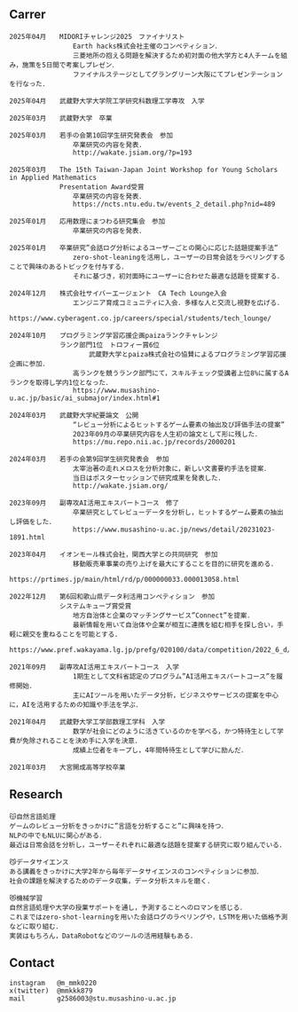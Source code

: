 ## Carrer
	2025年04月　　MIDORIチャレンジ2025　ファイナリスト
					Earth hacks株式会社主催のコンペティション．
					三菱地所の抱える問題を解決するため初対面の他大学方と4人チームを組み，施策を5日間で考案しプレゼン．
					ファイナルステージとしてグラングリーン大阪にてプレゼンテーションを行なった．

	2025年04月　　武蔵野大学大学院工学研究科数理工学専攻　入学

	2025年03月　　武蔵野大学　卒業

	2025年03月　　若手の会第10回学生研究発表会　参加
					卒業研究の内容を発表．
					http://wakate.jsiam.org/?p=193

	2025年03月　　The 15th Taiwan-Japan Joint Workshop for Young Scholars in Applied Mathematics
	　　　　　 　　Presentation Award受賞 
					卒業研究の内容を発表．
					https://ncts.ntu.edu.tw/events_2_detail.php?nid=489

	2025年01月　　応用数理にまつわる研究集会　参加
					卒業研究の内容を発表．

	2025年01月　　卒業研究”会話ログ分析によるユーザーごとの関心に応じた話題提案手法”
					zero-shot-leaningを活用し，ユーザーの日常会話をラベリングすることで興味のあるトピックを付与する．
					それに基づき，初対面時にユーザーに合わせた最適な話題を提案する．

	2024年12月　　株式会社サイバーエージェント　CA Tech Lounge入会
					エンジニア育成コミュニティに入会．多様な人と交流し視野を広げる．
					https://www.cyberagent.co.jp/careers/special/students/tech_lounge/

	2024年10月　　プログラミング学習応援企画paizaランクチャレンジ
 	　　　　　 　　ランク部門1位　トロフィー賞6位
				        武蔵野大学とpaiza株式会社の協賛によるプログラミング学習応援企画に参加．
					高ランクを競うランク部門にて，スキルチェック受講者上位8%に属するAランクを取得し学内1位となった．
					https://www.musashino-u.ac.jp/basic/ai_submajor/index.html#1

	2024年03月　　武蔵野大学紀要論文　公開
					“レビュー分析によるヒットするゲーム要素の抽出及び評価手法の提案”
					2023年09月の卒業研究内容を人生初の論文として形に残した．
					https://mu.repo.nii.ac.jp/records/2000201

	2024年03月　　若手の会第9回学生研究発表会　参加
					太宰治著の走れメロスを分析対象に，新しい文書要約手法を提案．
					当日はポスターセッションで研究成果を発表した．
					http://wakate.jsiam.org/

	2023年09月　　副専攻AI活用エキスパートコース　修了
					卒業研究としてレビューデータを分析し，ヒットするゲーム要素の抽出し評価をした．
					https://www.musashino-u.ac.jp/news/detail/20231023-1891.html
					
	2023年04月　　イオンモール株式会社，関西大学との共同研究　参加
					移動販売車事業の売り上げを最大にすることを目的に研究を進める．
					https://prtimes.jp/main/html/rd/p/000000033.000013058.html

	2022年12月　　第6回和歌山県データ利活用コンペティション　参加
	　　　　　 　　システムキューブ賞受賞
					地方自治体と企業のマッチングサービス”Connect”を提案．
					最新情報を用いて自治体や企業が相互に連携を組む相手を探し合い，手軽に親交を重ねることを可能とする．
					https://www.pref.wakayama.lg.jp/prefg/020100/data/competition/2022_6_d/fil/d07.pdf

	2021年09月　　副専攻AI活用エキスパートコース　入学
					1期生として文科省認定のプログラム”AI活用エキスパートコース”を履修開始．
					主にAIツールを用いたデータ分析，ビジネスやサービスの提案を中心に，AIを活用するための知識や手法を学ぶ．

	2021年04月　　武蔵野大学工学部数理工学科　入学
					数学が社会にどのように活きているのかを学べる，かつ特待生として学費が免除されることを決め手に入学を決意．
					成績上位者をキープし，4年間特待生として学びに励んだ．

	2021年03月　　大宮開成高等学校卒業


## Research
	😽自然言語処理
	ゲームのレビュー分析をきっかけに”言語を分析すること”に興味を持つ．
	NLPの中でもNLUに関心がある．
	最近は日常会話を分析し，ユーザーそれぞれに最適な話題を提案する研究に取り組んでいる．

	😼データサイエンス
	ある講義をきっかけに大学2年から毎年データサイエンスのコンペティションに参加．
	社会の課題を解決するためのデータ収集，データ分析スキルを磨く．

	😻機械学習
	自然言語処理や大学の授業サポートを通し，予測することへのロマンを感じる．
	これまではzero-shot-learningを用いた会話ログのラベリングや，LSTMを用いた価格予測などに取り組む．
	実装はもちろん，DataRobotなどのツールの活用経験もある．

## Contact
	instagram	@m_mmk0220
	x(twitter) 	@mmkkk879
	mail 		g2586003@stu.musashino-u.ac.jp
